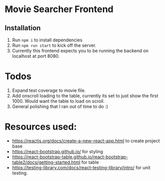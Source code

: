 # Movie Searcher Frontend

## Installation
1. Run `npm i` to install dependencies
2. Run `npm run start` to kick off the server. 
3. Currently this frontend expects you to be running the backend on localhost at port 8080. 

# Todos
1. Expand test coverage to movie file.
2. Add onscroll loading to the table, currently its set to just show the first 1000. Would want the table to load on scroll.
3. General polishing that I ran out of time to do :)

# Resources used:
* https://reactjs.org/docs/create-a-new-react-app.html to create project base
* https://react-bootstrap.github.io/ for styling
* https://react-bootstrap-table.github.io/react-bootstrap-table2/docs/getting-started.html for table
* https://testing-library.com/docs/react-testing-library/intro/ for unit testing.

